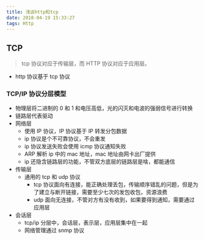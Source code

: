 ```yaml
---
title: 浅谈http和tcp
date: 2018-04-19 15:33:27
tags: Http
---
```


## TCP

> tcp 协议对应于传输层，而 HTTP 协议对应于应用层。

* http 协议基于 tcp 协议

### TCP/IP 协议分层模型

* 物理层将二进制的 0 和 1 和电压高低，光的闪灭和电波的强弱信号进行转换
* 链路层代表驱动
* 网络层
  * 使用 IP 协议，IP 协议基于 IP 转发分包数据
  * ip 协议是个不可靠协议，不会重发
  * ip 协议发送失败会使用 icmp 协议通知失败
  * ARP 解析 ip 中的 mac 地址，mac 地址由网卡出厂提供
  * ip 还隐含链路层的功能，不管双方底层的链路层是啥，都能通信
* 传输层
  * 通用的 tcp 和 udp 协议
    * tcp 协议面向有连接，能正确处理丢包，传输顺序错乱的问题，但是为了建立与断开链接，需要至少七次的发包收包，资源浪费
    * udp 面向无连接，不管对方有没有收到，如果要得到通知，需要通过应用层
* 会话层
  * tcp/ip 分层中，会话层，表示层，应用层集中在一起
  * 网络管理通过 snmp 协议
